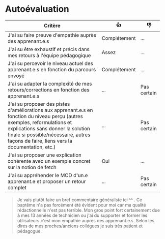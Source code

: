 # Autoévaluation

| Critère | 👍 | 👎 |
| ---------------- | ---------------- | ---------------- | 
| J'ai su faire preuve d'empathie auprès des apprenant.e.s | Complétement | ... |
| J'ai su être exhaustif et précis dans mes retours à l'équipe pédagogique | Assez | ... |
| J'ai su percevoir le niveau actuel des apprenant.e.s en fonction du parcours envoyé | Complétement | ... |
| J'ai su adapter la complexité de mes retours/corrections en fonction des apprenant.e.s  | ... | Pas certain |
| J'ai su proposer des pistes d'améliorations aux apprenant.e.s en fonction du niveau perçu (autres exemples, reformulations et explications sans donner la solution finale si possible/nécessaire, autres façons de faire, liens vers la documentation, etc.) | ... | Pas certain |
| J'ai su proposer une explication cohérente avec un exemple concret sur la notion de fetch | Oui | ... |
| J'ai su appréhender le MCD d'un.e apprenant.e et proposer un retour complet | ... | Pas certain |

> Je vais plutôt faire un bref commentaire généraliste ici ^^ . Ce baptême n'a pas forcément été évident pour moi car ma qualité rédactionnelle n'est pas terrible.
> Mon gros point fort certainement due à mes 13 années de technicien ou j'ai du supporter et former les utilisateurs c'est mon empathie auprès des apprenant.e.s.
> Selon les dires de mes proches/anciens collégues je suis très patient et pédagogue.
